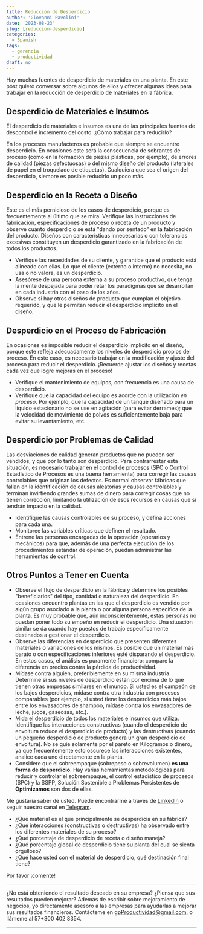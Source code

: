 ```yaml
---
title: Reducción de Desperdicio
author: 'Giovanni Pavolini'
date: '2023-08-23'
slug: [reduccion-desperdicio]
categories:
  - Spanish
tags:
  - gerencia
  - productividad
draft: no
---
```


Hay muchas fuentes de desperdicio de materiales en una planta. En este post quiero conversar sobre algunos de ellos y ofrecer algunas ideas para trabajar en la reducción de desperdicio de materiales en la fábrica.

## Desperdicio de Materiales e Insumos

El desperdicio de materiales e insumos es una de las principales fuentes de descontrol e incremento del costo. ¿Cómo trabajar para reducirlo?

En los procesos manufacteros es probable que siempre se encuentre desperdicio. En ocasiones este será la consecuencia de sobrantes de proceso (como en la formación de piezas plásticas, por ejemplo), de errores de calidad (piezas defectuosas) o del mismo diseño del producto (laterales de papel en el troquelado de etiquetas). Cualquiera que sea el origen del desperdicio, siempre es posible reducirlo un poco más.

## Desperdicio en la Receta o Diseño

Este es el más pernicioso de los casos de desperdicio, porque es frecuentemente al último que se mira. Verifique las instrucciones de fabricación, especificaciones de proceso o receta de un producto y observe cuánto desperdicio se está "dando por sentado" en la fabricación del producto. Diseños con características innecesarias o con tolerancias excesivas constituyen un desperdicio garantizado en la fabricación de todos los productos.

- Verifique las necesidades de su cliente, y garantice que el producto está alineado con ellas. Lo que el cliente (externo o interno) no necesita, no usa o no valora, es un desperdicio.
- Asesórese de una persona externa a su proceso productivo, que tenga la mente despejada para poder retar los paradigmas que se desarrollan en cada industria con el paso de los años.
- Observe si hay otros diseños de producto que cumplan el objetivo requerido, y que le permitan reducir el desperdicio implícito en el diseño.

## Desperdicio en el Proceso de Fabricación

En ocasiones es imposible reducir el desperdicio implícito en el diseño, porque este refleja adecuadamente los niveles de desperdicio propios del proceso. En este caso, es necesario trabajar en la modificación y ajuste del proceso para reducir el desperdicio. ¡Recuerde ajustar los diseños y recetas cada vez que logre mejoras en el proceso!

- Verifique el mantenimiento de equipos, con frecuencia es una causa de desperdicio.
- Verifique que la capacidad del equipo es acorde con la utilización _en proceso_. Por ejemplo, que la capacidad de un tanque diseñado para un líquido estacionario no se use en agitación (para evitar derrames); que la velocidad de movimiento de polvos es suficientemente baja para evitar su levantamiento, etc.

## Desperdicio por Problemas de Calidad

Las desviaciones de calidad generan productos que no pueden ser vendidos, y que por lo tanto son desperdicio. Para contrarrestar esta situación, es necesario trabajar en el control de procesos (SPC o Control Estadístico de Procesos es una buena herramienta) para corregir las causas controlables que originan los defectos. Es normal observar fábricas que fallan en la identificación de causas aleatorias y causas controlables y terminan invirtiendo grandes sumas de dinero para corregir cosas que no tienen corrección, limitando la utilización de esos recursos en causas que sí tendrán impacto en la calidad.

- Identifique las causas controlables de su proceso, y defina acciones para cada una.
- Monitoree las variables críticas que definen el resultado.
- Entrene las personas encargadas de la operación (operarios y mecánicos) para que, además de una perfecta ejecución de los procedimientos estándar de operación, puedan administrar las herramientas de control.

## Otros Puntos a Tener en Cuenta

- Observe el flujo de desperdicio en la fábrica y determine los posibles "beneficiarios" del tipo, cantidad o naturaleza del desperdicio. En ocasiones encuentro plantas en las que el desperdicio es vendido por algún grupo asociado a la planta o por alguna persona específica de la planta. Es muy probable que, aún inconscientemente, estas personas no puedan poner todo su empeño en reducir el desperdicio. Una situación similar se da cuando hay puestos de trabajo específicamente destinados a gestionar el desperdicio.
- Observe las diferencias en desperdicio que presenten diferentes materiales o variaciones de los mismos. Es posible que un material más barato o con especificaciones inferiores esté disparando el desperdicio. En estos casos, el análisis es puramente financiero: compare la diferencia en precios contra la pérdida de productividad.
- Mídase contra alguien, preferiblemente en su misma industria. Determine si sus niveles de desperdicio están por encima de lo que tienen otras empresas similares en el mundo. Si usted es el campeón de los bajos desperdicios, mídase contra otra industria con procesos comparables (por ejemplo, si usted tiene los desperdicios más bajos entre los envasadores de shampoo, mídase contra los envasadores de leche, jugos, gaseosas, etc.).
- Mida el desperdicio de todos los materiales e insumos que utiliza. Identifique las interacciones constructivas (cuando el desperdicio de envoltura reduce el desperdicio de producto) y las destructivas (cuando un pequeño desperdicio de producto genera un gran desperdicio de envoltura). No se guíe solamente por el pareto en Kilogramos o dinero, ya que frecuentemente esto oscurece las interacciones existentes, analice cada uno directamente en la planta.
- Considere que el sobreempaque (sobrepeso o sobrevolumen) **es una forma de desperdicio**. Hay varias herramientas metodológicas para reducir y controlar el sobreempaque, el control estadístico de procesos (SPC) y la SSPP, Solución Sostenible a Problemas Persistentes de **Optimizamos** son dos de ellas.

Me gustaría saber de usted. Puede encontrarme a través de [LinkedIn](https://www.linkedin.com/in/gpavolini/) o seguir nuestro canal en [Telegram](https://t.me/productividad_y_optimizacion).

- ¿Qué material es el que principalmente se desperdicia en su fábrica?
- ¿Qué interacciones (constructivas o destructivas) ha observado entre los diferentes materiales de su proceso?
- ¿Qué porcentaje de desperdicio de receta o diseño maneja?
- ¿Qué porcentaje global de desperdicio tiene su planta del cual se sienta orgulloso?
- ¿Qué hace usted con el material de desperdicio, qué destinación final tiene?

Por favor ¡comente!

---

¿No está obteniendo el resultado deseado en su empresa? ¿Piensa que sus resultados pueden mejorar? Además de escribir sobre mejoramiento de negocios, yo directamente asesoro a las empresas para ayudarlas a mejorar sus resultados financieros. Contácteme en gpProductividad@gmail.com, o llámeme al 57+300 402 8354.

---

